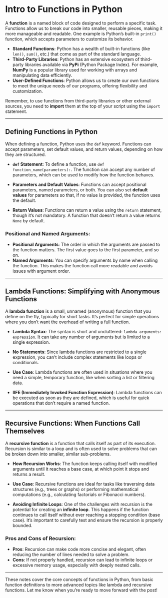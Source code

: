 # Intro to Functions in Python

A **function** is a named block of code designed to perform a specific task. Functions allow us to break our code into smaller, reusable pieces, making it more manageable and readable. One example is Python’s built-in `print()` function, which accepts parameters to customize its behavior.

- **Standard Functions**: Python has a wealth of built-in functions (like `len()`, `sum()`, etc.) that come as part of the standard language.
- **Third-Party Libraries**: Python has an extensive ecosystem of third-party libraries available via **PyPi** (Python Package Index). For example, **NumPy** is a popular library used for working with arrays and manipulating data efficiently.
- **User-Defined Functions**: Python allows us to create our own functions to meet the unique needs of our programs, offering flexibility and customization.

Remember, to use functions from third-party libraries or other external sources, you need to **import** them at the top of your script using the `import` statement.

---

## Defining Functions in Python

When defining a function, Python uses the `def` keyword. Functions can accept parameters, set default values, and return values, depending on how they are structured.

- **`def` Statement**: To define a function, use `def function_name(parameters):`. The function can accept any number of parameters, which can be used to modify how the function behaves.
  
- **Parameters and Default Values**: Functions can accept positional parameters, named parameters, or both. You can also set **default values** for parameters so that, if no value is provided, the function uses the default.
  
- **Return Values**: Functions can return a value using the `return` statement, though it’s not mandatory. A function that doesn’t return a value returns `None` by default.

### Positional and Named Arguments:
- **Positional Arguments**: The order in which the arguments are passed to the function matters. The first value goes to the first parameter, and so on.
- **Named Arguments**: You can specify arguments by name when calling the function. This makes the function call more readable and avoids issues with argument order.

---

## Lambda Functions: Simplifying with Anonymous Functions

A **lambda function** is a small, unnamed (anonymous) function that you define on the fly, typically for short tasks. It’s perfect for simple operations where you don’t want the overhead of writing a full function.

- **Lambda Syntax**: The syntax is short and uncluttered: `lambda arguments: expression`. It can take any number of arguments but is limited to a single expression.
  
- **No Statements**: Since lambda functions are restricted to a single expression, you can’t include complex statements like loops or conditionals.

- **Use Case**: Lambda functions are often used in situations where you need a simple, temporary function, like when sorting a list or filtering data.

- **IIFE (Immediately Invoked Function Expression)**: Lambda functions can be executed as soon as they are defined, which is useful for quick operations that don’t require a named function.

---

## Recursive Functions: When Functions Call Themselves

A **recursive function** is a function that calls itself as part of its execution. Recursion is similar to a loop and is often used to solve problems that can be broken down into smaller, similar sub-problems.

- **How Recursion Works**: The function keeps calling itself with modified arguments until it reaches a base case, at which point it stops and returns a result.
  
- **Use Case**: Recursive functions are ideal for tasks like traversing data structures (e.g., trees or graphs) or performing mathematical computations (e.g., calculating factorials or Fibonacci numbers).
  
- **Avoiding Infinite Loops**: One of the challenges with recursion is the potential for creating an **infinite loop**. This happens if the function continues to call itself without ever reaching a stopping condition (base case). It’s important to carefully test and ensure the recursion is properly bounded.

### Pros and Cons of Recursion:
- **Pros**: Recursion can make code more concise and elegant, often reducing the number of lines needed to solve a problem.
- **Cons**: If not properly handled, recursion can lead to infinite loops or excessive memory usage, especially with deeply nested calls.

---

These notes cover the core concepts of functions in Python, from basic function definitions to more advanced topics like lambda and recursive functions. Let me know when you’re ready to move forward with the post!

 
